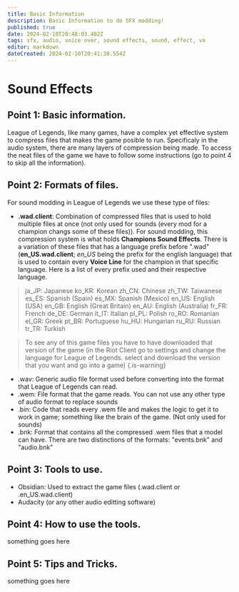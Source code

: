 ```yaml
---
title: Basic Information
description: Basic Information to do SFX modding!
published: true
date: 2024-02-10T20:48:03.402Z
tags: sfx, audio, voice over, sound effects, sound, effect, vo
editor: markdown
dateCreated: 2024-02-10T20:41:38.554Z
---
```


# Sound Effects
## Point 1: Basic information.
League of Legends, like many games, have a complex yet effective system to compress files that makes the game posible to run. Specificaly in the audio system, there are many layers of compression being made. To access the neat files of the game we have to follow some instructions (go to point 4 to skip all the information).
## Point 2: Formats of files.
For sound modding in League of Legends we use these type of files:
- **.wad.client**: Combination of compressed files that is used to hold multiple files at once (not only used for sounds (every mod for a champion changs some of these files)). For sound modding, this compression system is what holds **Champions Sound Effects**. There is a variation of these files that has a language prefix before ".wad" (**en_US.wad.client**; *en_US* being the prefix for the english language) that is used to contain every **Voice Line** for the champion in that specific language.
Here is a list of every prefix used and their respective language.
> ja_JP: Japanese
ko_KR: Korean
zh_CN: Chinese
zh_TW: Taiwanese
es_ES: Spanish (Spain)
es_MX: Spanish (Mexico)
en_US: English (USA)
en_GB: English (Great Britain)
en_AU: English (Australia)
fr_FR: French
de_DE: German
it_IT: Italian
pl_PL: Polish
ro_RO: Romanian
el_GR: Greek
pt_BR: Portuguese
hu_HU: Hungarian
ru_RU: Russian
tr_TR: Turkish

> To see any of this game files you have to have downloaded that version of the game (in the Riot Client go to settings and change the language for League of Legends. select and download the version that you want and go into a game)
{.is-warning}

- .wav: Generic audio file format used before converting into the format that League of Legends can read.
- .wem: File format that the game reads. You can not use any other type of audio format to replace sounds
- .bin: Code that reads every .wem file and makes the logic to get it to work in game; something like the brain of the game. (Not only used for sounds)
- .bnk: Format that contains all the compressed .wem files that a model can have. There are two distinctions of the formats: "events.bnk" and "audio.bnk"

## Point 3: Tools to use.
- Obsidian: Used to extract the game files (.wad.client or .en_US.wad.client)
- Audacity (or any other audio editting software)

## Point 4: How to use the tools.
something goes here

## Point 5: Tips and Tricks.
something goes here